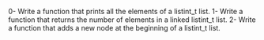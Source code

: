 0-	Write a function that prints all the elements of a listint_t list.
1-	Write a function that returns the number of elements in a linked listint_t list.
2-	Write a function that adds a new node at the beginning of a listint_t list.
